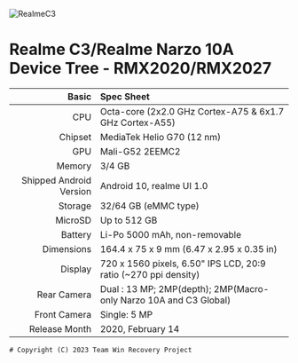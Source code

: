 ![RealmeC3](https://github.com/MisterZtr/recovery_device_realme_RMX2020/assets/87061244/bfda8b7f-41bf-4322-bc17-c3c119ab6d2a)

Realme C3/Realme Narzo 10A Device Tree - RMX2020/RMX2027
================================================================

|Basic   | Spec Sheet|
|-------:|:-------------------------|
|CPU     | Octa-core (2x2.0 GHz Cortex-A75 & 6x1.7 GHz Cortex-A55)|
|Chipset | MediaTek Helio G70 (12 nm)|
|GPU     | Mali-G52 2EEMC2|
|Memory  | 3/4 GB|
|Shipped Android Version | Android 10, realme UI 1.0 |
|Storage | 32/64 GB (eMMC type)|
|MicroSD | Up to 512 GB |
|Battery | Li-Po 5000 mAh, non-removable|
|Dimensions | 164.4 x 75 x 9 mm (6.47 x 2.95 x 0.35 in)|
|Display | 720 x 1560 pixels, 6.50" IPS LCD, 20:9 ratio (~270 ppi density)|
|Rear Camera  | Dual : 13 MP; 2MP(depth); 2MP(Macro- only Narzo 10A and C3 Global)|
|Front Camera | Single: 5 MP|
|Release Month | 2020, February 14 | 2020, May 22 |
```
# Copyright (C) 2023 Team Win Recovery Project
```
